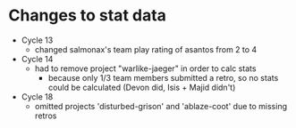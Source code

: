 # Changes to stat data

- Cycle 13
  - changed salmonax's team play rating of asantos from 2 to 4
- Cycle 14
  - had to remove project "warlike-jaeger" in order to calc stats
    - because only 1/3 team members submitted a retro, so no stats could be calculated (Devon did, Isis + Majid didn't)
- Cycle 18
  - omitted projects 'disturbed-grison' and 'ablaze-coot' due to missing retros
